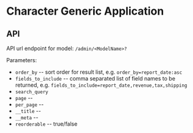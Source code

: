 # Character Generic Application

## API

API url endpoint for model: ```/admin/<ModelName>?```

Parameters:

* ```order_by``` -- sort order for result list, e.g. ```order_by=report_date:asc```
* ```fields_to_include``` -- comma separated list of field names to be returned, e.g. ```fields_to_include=report_date,revenue,tax,shipping```
* ```search_query```
* ```page``` --
* ```per_page``` --
* ```__title``` --
* ```__meta``` --
* ```reorderable``` -- true/false

